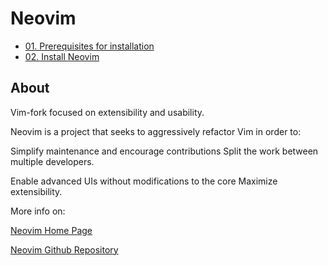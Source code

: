 # Neovim

- [01. Prerequisites for installation](01.Prerequisite_for_installation.md)
- [02. Install Neovim](02.Install_neovim.md)


## About

  Vim-fork focused on extensibility and usability.
  
  Neovim is a project that seeks to aggressively refactor Vim in order to:

  Simplify maintenance and encourage contributions
  Split the work between multiple developers.

  Enable advanced UIs without modifications to the core
  Maximize extensibility.
  

  More info on:  

  [Neovim Home Page](https://neovim.io/)

  [Neovim Github Repository](https://github.com/neovim/neovim)